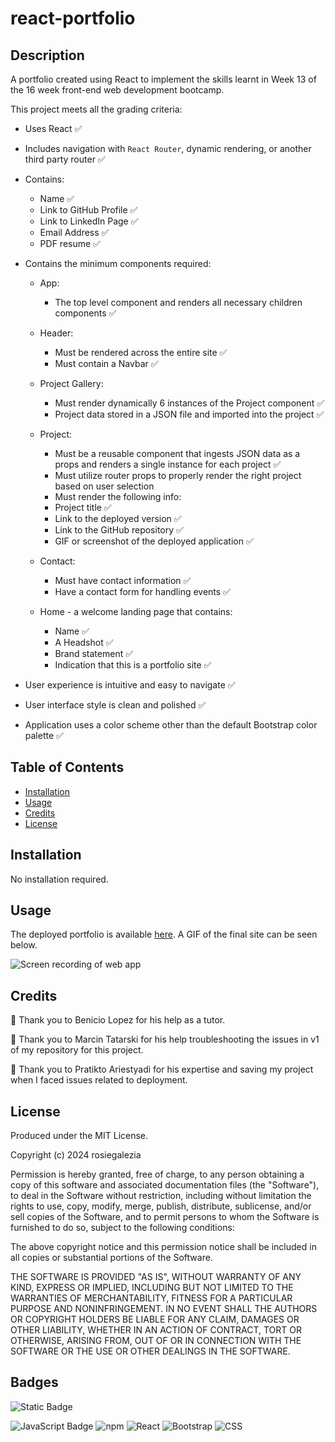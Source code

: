# react-portfolio

## Description

A portfolio created using React to implement the skills learnt in Week 13 of the 16 week front-end web development bootcamp.

This project meets all the grading criteria:

* Uses React ✅

* Includes navigation with `React Router`, dynamic rendering, or another third party router ✅

* Contains:
    * Name ✅
    * Link to GitHub Profile ✅
    * Link to LinkedIn Page ✅
    * Email Address ✅
    * PDF resume ✅

* Contains the minimum components required:

  * App:
      *  The top level component and renders all necessary children components ✅

  *  Header:
      *  Must be rendered across the entire site ✅
      *  Must contain a Navbar ✅

  *  Project Gallery:
      *  Must render dynamically 6 instances of the Project component ✅
      * Project data stored in a JSON file and imported into the project ✅

  *  Project:
      *  Must be a reusable component that ingests JSON data as a props and renders a single instance for each project ✅
      *  Must utilize router props to properly render the right project based on user selection 
      *  Must render the following info:
        *  Project title ✅
        *  Link to the deployed version ✅
        *  Link to the GitHub repository ✅
        *  GIF or screenshot of the deployed application ✅

  *  Contact:
      *  Must have contact information ✅
      *  Have a contact form for handling events ✅

  *  Home - a welcome landing page that contains:
      * Name ✅
      * A Headshot ✅
      * Brand statement ✅
      * Indication that this is a portfolio site ✅

* User experience is intuitive and easy to navigate ✅

* User interface style is clean and polished ✅

* Application uses a color scheme other than the default Bootstrap color palette ✅

## Table of Contents

- [Installation](#installation)
- [Usage](#usage)
- [Credits](#credits)
- [License](#license)

## Installation

No installation required.

## Usage

The deployed portfolio is available [here](https://rosiegalezia.github.io/react-portfolio/). A GIF of the final site can be seen below.

![Screen recording of web app](./screen-recording.gif)

## Credits

👏 Thank you to Benicio Lopez for his help as a tutor.

👏 Thank you to Marcin Tatarski for his help troubleshooting the issues in v1 of my repository for this project.

👏 Thank you to Pratikto Ariestyadi for his expertise and saving my project when I faced issues related to deployment.

## License

Produced under the MIT License.

Copyright (c) 2024 rosiegalezia

Permission is hereby granted, free of charge, to any person obtaining a copy
of this software and associated documentation files (the "Software"), to deal
in the Software without restriction, including without limitation the rights
to use, copy, modify, merge, publish, distribute, sublicense, and/or sell
copies of the Software, and to permit persons to whom the Software is
furnished to do so, subject to the following conditions:

The above copyright notice and this permission notice shall be included in all
copies or substantial portions of the Software.

THE SOFTWARE IS PROVIDED "AS IS", WITHOUT WARRANTY OF ANY KIND, EXPRESS OR
IMPLIED, INCLUDING BUT NOT LIMITED TO THE WARRANTIES OF MERCHANTABILITY,
FITNESS FOR A PARTICULAR PURPOSE AND NONINFRINGEMENT. IN NO EVENT SHALL THE
AUTHORS OR COPYRIGHT HOLDERS BE LIABLE FOR ANY CLAIM, DAMAGES OR OTHER
LIABILITY, WHETHER IN AN ACTION OF CONTRACT, TORT OR OTHERWISE, ARISING FROM,
OUT OF OR IN CONNECTION WITH THE SOFTWARE OR THE USE OR OTHER DEALINGS IN THE
SOFTWARE.

## Badges

![Static Badge](https://img.shields.io/badge/project-complete-brightgreen)

![JavaScript Badge](https://img.shields.io/badge/JavaScript-323330?style=for-the-badge&logo=javascript&logoColor=F7DF1E) ![npm](https://img.shields.io/badge/npm-%23CB3837.svg?style=for-the-badge&logo=npm&logoColor=white) ![React](https://img.shields.io/badge/React-20232A?style=for-the-badge&logo=react&logoColor=61DAFB) ![Bootstrap](https://img.shields.io/badge/Bootstrap-563D7C?style=for-the-badge&logo=bootstrap&logoColor=white) ![CSS](https://img.shields.io/badge/CSS-239120?&style=for-the-badge&logo=css3&logoColor=white)